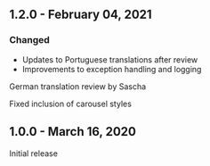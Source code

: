 ## 1.2.0 - February 04, 2021

### Changed
- Updates to Portuguese translations after review
- Improvements to exception handling and logging

German translation review by Sascha



Fixed inclusion of carousel styles



## 1.0.0 - March 16, 2020
Initial release